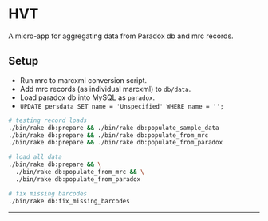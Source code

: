 # HVT

A micro-app for aggregating data from Paradox db and mrc records.

## Setup

- Run mrc to marcxml conversion script.
- Add mrc records (as individual marcxml) to `db/data`.
- Load paradox db into MySQL as `paradox`.
- `UPDATE persdata SET name = 'Unspecified' WHERE name = '';`

```bash
# testing record loads
./bin/rake db:prepare && ./bin/rake db:populate_sample_data
./bin/rake db:prepare && ./bin/rake db:populate_from_mrc
./bin/rake db:prepare && ./bin/rake db:populate_from_paradox

# load all data
./bin/rake db:prepare && \
  ./bin/rake db:populate_from_mrc && \
  ./bin/rake db:populate_from_paradox

# fix missing barcodes
./bin/rake db:fix_missing_barcodes
```

---